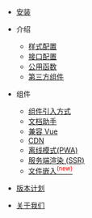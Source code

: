 * [安装](./new/install.md)

* 介绍

  * [样式配置](./new/themes.md)
  * [接口配置](./new/api.md)
  * [公用函数](./new/open-js.md)
  * [第三方组件](./new/quote-component.md)

* 组件

  * [组件引入方式](./new/import-component.md)
  * [文档助手](helpers.md)
  * [兼容 Vue](vue.md)
  * [CDN](cdn.md)
  * [离线模式(PWA)](pwa.md)
  * [服务端渲染 (SSR)](ssr.md)
  * [文件嵌入<sup style="color:red">(new)<sup>](embed-files.md)

* [版本计划](./new/next-version.md)
* [关于我们](./new/about-as.md)
